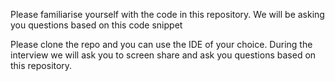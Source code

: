 Please familiarise yourself with the code in this repository. We will be asking you questions based on this code snippet

Please clone the repo and you can use the IDE of your choice. During the interview we will ask you to screen share and ask you questions based on this repository.
